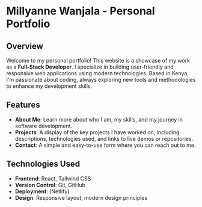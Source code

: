 # Millyanne Wanjala - Personal Portfolio

## Overview

Welcome to my personal portfolio! This website is a showcase of my work as a **Full-Stack Developer**. I specialize in building user-friendly and responsive web applications using modern technologies. Based in Kenya, I'm passionate about coding, always exploring new tools and methodologies to enhance my development skills.

## Features

- **About Me**: Learn more about who I am, my skills, and my journey in software development.
- **Projects**: A display of the key projects I have worked on, including descriptions, technologies used, and links to live demos or repositories.
- **Contact**: A simple and easy-to-use form where you can reach out to me.

## Technologies Used

- **Frontend**: React, Tailwind CSS
- **Version Control**: Git, GitHub
- **Deployment**: (Netlify)
- **Design**: Responsive layout, modern design principles
